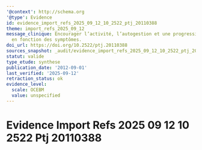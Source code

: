 ```yaml
---
'@context': http://schema.org
'@type': Evidence
id: evidence_import_refs_2025_09_12_10_2522_ptj_20110388
theme: import_refs_2025_09_12
message_clinique: Encourager l’activité, l’autogestion et une progression graduée
  en fonction des symptômes.
doi_url: https://doi.org/10.2522/ptj.20110388
sources_snapshot: _audit/evidence_import_refs_2025_09_12_10_2522_ptj_20110388.json
statut: valide
type_etude: synthese
publication_date: '2012-09-01'
last_verified: '2025-09-12'
retraction_status: ok
evidence_level:
  scale: OCEBM
  value: unspecified
---
```

# Evidence Import Refs 2025 09 12 10 2522 Ptj 20110388


